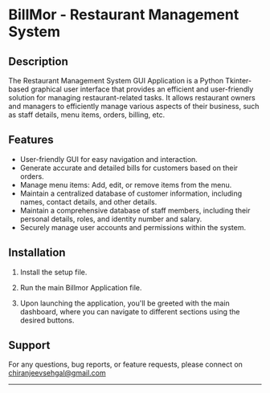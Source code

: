 # BillMor - Restaurant Management System

## Description

The Restaurant Management System GUI Application is a Python Tkinter-based graphical user interface that provides an efficient and user-friendly solution for managing restaurant-related tasks. It allows restaurant owners and managers to efficiently manage various aspects of their business, such as staff details, menu items, orders, billing, etc.

## Features

- User-friendly GUI for easy navigation and interaction.
- Generate accurate and detailed bills for customers based on their orders.
- Manage menu items: Add, edit, or remove items from the menu.
- Maintain a centralized database of customer information, including names, contact details, and other details.
- Maintain a comprehensive database of staff members, including their personal details, roles, and identity number and salary.
- Securely manage user accounts and permissions within the system.

## Installation

1. Install the setup file.

2. Run the main Billmor Application file.

3. Upon launching the application, you'll be greeted with the main dashboard, where you can navigate to different sections using the desired buttons.


## Support

For any questions, bug reports, or feature requests, please connect on chiranjeevsehgal@gmail.com

---
